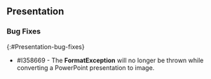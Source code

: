 ## Presentation

### Bug Fixes
{:#Presentation-bug-fixes}

* \#I358669 - The **FormatException** will no longer be thrown while converting a PowerPoint presentation to image.